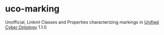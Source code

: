 # uco-marking

Unofficial, Linkml Classes and Properties characterizing markings in [Unified Cyber Ontology](https://unifiedcyberontology.org/) 1.1.0


